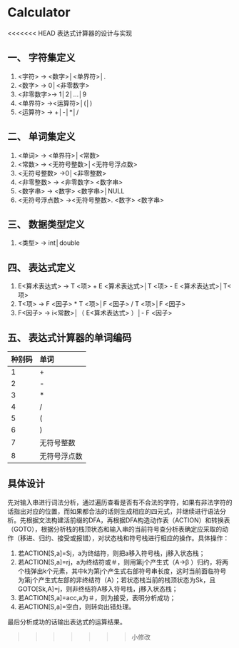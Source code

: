 # Calculator
<<<<<<< HEAD
表达式计算器的设计与实现

## 一、	字符集定义

1. <字符> → <数字>│<单界符>│.
2. <数字> → 0│<非零数字>
3. <非零数字>→ 1│2│…│9
4. <单界符> →<运算符>│(│)
5. <运算符> → +│-│*│/

## 二、	单词集定义

1. <单词> → <单界符>│<常数>
2. <常数> → <无符号整数>│<无符号浮点数>
3. <无符号整数> →0│<非零整数>
4. <非零整数> → <非零数字> <数字串>
5. <数字串> → <数字> <数字串>│NULL
6. <无符号浮点数> →<无符号整数>. <数字> <数字串>

## 三、	数据类型定义

1. <类型> → int│double

## 四、	表达式定义

1. E<算术表达式> → T <项> + E <算术表达式>│T <项> - E <算术表达式>│T<项>
2. T<项> → F <因子> * T <项>│F <因子> / T <项>│F <因子>
3. F<因子> → i<常数>│（ E<算术表达式> ）│- F <因子> 

## 五、	表达式计算器的单词编码

| 种别码 | 单词         |
| :----- | :----------- |
| 1      | +            |
| 2      | -            |
| 3      | *            |
| 4      | /            |
| 5      | (            |
| 6      | )            |
| 7      | 无符号整数   |
| 8      | 无符号浮点数 |

## 具体设计

先对输入串进行词法分析，通过遍历查看是否有不合法的字符，如果有非法字符的话指出对应的位置，而如果都合法的话则生成相应的四元式，并继续进行语法分析。先根据文法构建活前缀的DFA，再根据DFA构造动作表（ACTION）和转换表（GOTO），根据分析栈的栈顶状态和输入串的当前符号查分析表确定应采取的动作（移进、归约、接受或报错），对状态栈和符号栈进行相应的操作。具体操作：

1. 若ACTION[S,a]=Sj，a为终结符，则把a移入符号栈，j移入状态栈；
2. 若ACTION[S,a]=rj，a为终结符或＃，则用第j个产生式（A->β ）归约，将两个栈弹出k个元素，其中k为第j个产生式右部符号串长度，这时当前面临符号为第j个产生式左部的非终结符（A）；若状态栈当前的栈顶状态为Sk，且GOTO[Sk,A]=j，则非终结符A移入符号栈，j移入状态栈；
3. 若ACTION[S,a]=acc,a为＃，则为接受，表明分析成功；
4. 若ACTION[S,a]=空白，则转向出错处理。

最后分析成功的话输出表达式的运算结果。
>>>>>>> 小修改
